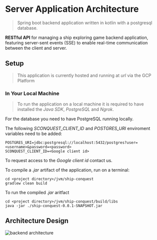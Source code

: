 # Server Application Architecture
> Spring boot backend application written in kotlin with a postgresql database.

**RESTful API** for managing a ship exploring game backend application, featuring server-sent events (SSE) to enable real-time communication between the client and server.

## Setup
> This application is currently hosted and running at *url* via the GCP Platform

### In Your Local Machine
> To run the application on a local machine it is required to have installed the *Java SDK*, *PostgreSQL* and *Ngrok*.

For the database you need to have PostgreSQL running locally.

The following *SCONQUEST_CLIENT_ID* and *POSTGRES_URI* enviroment variables need to be added:
```shell
POSTGRES_URI=jdbc:postgresql://localhost:5432/postgres?user=<username>&password=<password>
SCONQUEST_CLIENT_ID=<Google client id>
```
To request access to the *Google client id* contact us.


To compile a *.jar* artifact of the application, run on a terminal:
```shell
cd <project directory>/jvm/ship-conquest
gradlew clean build
```

To run the compiled *.jar* aritfact
```shell
cd <project directory>/jvm/ship-conquest/build/libs
java -jar ./ship-conquest-0.0.1-SNAPSHOT.jar
```


## Architecture Design

![backend architecture](https://github.com/tomascarvalho7/ship_conquest/blob/main/jvm/ship-conquest/server_architecture.png)